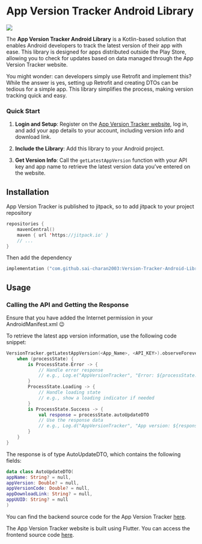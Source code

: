 # App Version Tracker Android Library
[![](https://jitpack.io/v/sai-charan2003/Version-Tracker-Android-Library.svg)](https://jitpack.io/#sai-charan2003/Version-Tracker-Android-Library)

The **App Version Tracker Android Library** is a Kotlin-based solution that enables Android developers to track the latest version of their app with ease. This library is designed for apps distributed outside the Play Store, allowing you to check for updates based on data managed through the App Version Tracker website.

You might wonder: can developers simply use Retrofit and implement this? While the answer is yes, setting up Retrofit and creating DTOs can be tedious for a simple app. This library simplifies the process, making version tracking quick and easy.

### Quick Start

1. **Login and Setup**: Register on the [App Version Tracker website](https://version-tracker.vercel.app/#/register), log in, and add your app details to your account, including version info and download link.

2. **Include the Library**: Add this library to your Android project.

3. **Get Version Info**: Call the `getLatestAppVersion` function with your API key and app name to retrieve the latest version data you’ve entered on the website.


## Installation

App Version Tracker is published to jitpack, so to add jitpack to your project repository
```kotlin
repositories {
	mavenCentral()
	maven { url 'https://jitpack.io' }
    // ...
}
```
Then add the dependency 
```kotlin
implementation ("com.github.sai-charan2003:Version-Tracker-Android-Library:<latest-version>")
```




## Usage

### Calling the API and Getting the Response

Ensure that you have added the Internet permission in your AndroidManifest.xml 😉

To retrieve the latest app version information, use the following code snippet:

```kotlin
VersionTracker.getLatestAppVersion(<App_Name>, <API_KEY>).observeForever { processState ->
    when (processState) {
        is ProcessState.Error -> {
            // Handle error response
            // e.g., Log.e("AppVersionTracker", "Error: ${processState.message}")
        }
        ProcessState.Loading -> {
            // Handle loading state
            // e.g., show a loading indicator if needed
        }
        is ProcessState.Success -> {
            val response = processState.autoUpdateDTO
            // Use the response data
            // e.g., Log.d("AppVersionTracker", "App version: ${response.appVersion}")
        }
    }
}
```
The response is of type AutoUpdateDTO, which contains the following fields:
```kotlin
data class AutoUpdateDTO(
appName: String? = null,
appVersion: Double? = null,
appVersionCode: Double? = null,
appDownloadLink: String? = null,
appUUID: String? = null
)
```
You can find the backend source code for the App Version Tracker [here](https://github.com/sai-charan2003/App-Version-Tracker-Backend).

The App Version Tracker website is built using Flutter. You can access the frontend source code [here](https://github.com/sai-charan2003/app-version-tracker-frontend).

